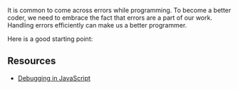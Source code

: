 It is common to come across errors while
programming. To become a better
coder, we need to embrace the
fact that errors are a part of our
work. Handling errors efficiently can
make us a better programmer.

Here is a good starting point:
## Resources

- [Debugging in JavaScript](https://www.youtube.com/watch?v=fs8PwQAx_Tw)
